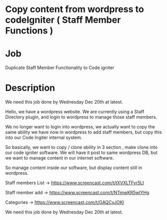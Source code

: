 # Copy content from wordpress to codeIgniter ( Staff Member Functions )

# Job 

  Duplicate Staff Member Functionality to Code igniter


# Description

We need this job done by Wednesday Dec 20th at latest.

Hello, we have a wordpress website. We are currently using a Staff Directory plugin, and login to wordpress to manage those staff members.

We no longer want to login into wordpress, we actually want to copy the same ability we have now in wordpress to add staff members, but copy this into our Code Ingiter internal system.

So basically, we want to copy / clone ability in 3 section , make clone into our code igniter software. We will have it post to same wordpress DB, but we want to manage content in our internet software.

So manage content inside our software, but display content still in wordpress.

Staff members List -> https://www.screencast.com/t/tXVXLTFyr5LI

Staff member add -> https://www.screencast.com/t/NTmwKR5wlYHg

Categories -> https://www.screencast.com/t/GAQCyJOKl

We need this job done by Wednesday Dec 20th at latest.

# 
